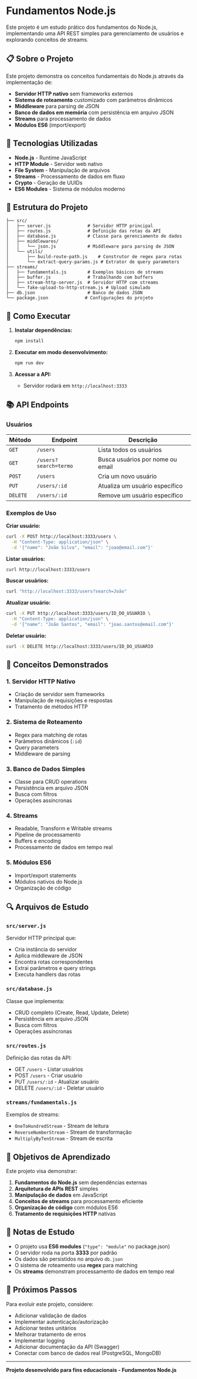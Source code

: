 # Fundamentos Node.js

Este projeto é um estudo prático dos fundamentos do Node.js, implementando uma API REST simples para gerenciamento de usuários e explorando conceitos de streams.

## 📋 Sobre o Projeto

Este projeto demonstra os conceitos fundamentais do Node.js através da implementação de:

- **Servidor HTTP nativo** sem frameworks externos
- **Sistema de roteamento** customizado com parâmetros dinâmicos
- **Middleware** para parsing de JSON
- **Banco de dados em memória** com persistência em arquivo JSON
- **Streams** para processamento de dados
- **Módulos ES6** (import/export)

## 🚀 Tecnologias Utilizadas

- **Node.js** - Runtime JavaScript
- **HTTP Module** - Servidor web nativo
- **File System** - Manipulação de arquivos
- **Streams** - Processamento de dados em fluxo
- **Crypto** - Geração de UUIDs
- **ES6 Modules** - Sistema de módulos moderno

## 📁 Estrutura do Projeto

```
├── src/
│   ├── server.js              # Servidor HTTP principal
│   ├── routes.js              # Definição das rotas da API
│   ├── database.js            # Classe para gerenciamento de dados
│   ├── middlewares/
│   │   └── json.js            # Middleware para parsing de JSON
│   └── utils/
│       ├── build-route-path.js    # Construtor de regex para rotas
│       └── extract-query-params.js # Extrator de query parameters
├── streams/
│   ├── fundamentals.js        # Exemplos básicos de streams
│   ├── buffer.js              # Trabalhando com buffers
│   ├── stream-http-server.js  # Servidor HTTP com streams
│   └── fake-upload-to-http-stream.js # Upload simulado
├── db.json                    # Banco de dados JSON
└── package.json              # Configurações do projeto
```

## 🔧 Como Executar

1. **Instalar dependências:**
   ```bash
   npm install
   ```

2. **Executar em modo desenvolvimento:**
   ```bash
   npm run dev
   ```

3. **Acessar a API:**
   - Servidor rodará em `http://localhost:3333`

## 📚 API Endpoints

### Usuários

| Método | Endpoint | Descrição |
|--------|----------|-----------|
| `GET` | `/users` | Lista todos os usuários |
| `GET` | `/users?search=termo` | Busca usuários por nome ou email |
| `POST` | `/users` | Cria um novo usuário |
| `PUT` | `/users/:id` | Atualiza um usuário específico |
| `DELETE` | `/users/:id` | Remove um usuário específico |

### Exemplos de Uso

**Criar usuário:**
```bash
curl -X POST http://localhost:3333/users \
  -H "Content-Type: application/json" \
  -d '{"name": "João Silva", "email": "joao@email.com"}'
```

**Listar usuários:**
```bash
curl http://localhost:3333/users
```

**Buscar usuários:**
```bash
curl "http://localhost:3333/users?search=João"
```

**Atualizar usuário:**
```bash
curl -X PUT http://localhost:3333/users/ID_DO_USUARIO \
  -H "Content-Type: application/json" \
  -d '{"name": "João Santos", "email": "joao.santos@email.com"}'
```

**Deletar usuário:**
```bash
curl -X DELETE http://localhost:3333/users/ID_DO_USUARIO
```

## 🧠 Conceitos Demonstrados

### 1. Servidor HTTP Nativo
- Criação de servidor sem frameworks
- Manipulação de requisições e respostas
- Tratamento de métodos HTTP

### 2. Sistema de Roteamento
- Regex para matching de rotas
- Parâmetros dinâmicos (`:id`)
- Query parameters
- Middleware de parsing

### 3. Banco de Dados Simples
- Classe para CRUD operations
- Persistência em arquivo JSON
- Busca com filtros
- Operações assíncronas

### 4. Streams
- Readable, Transform e Writable streams
- Pipeline de processamento
- Buffers e encoding
- Processamento de dados em tempo real

### 5. Módulos ES6
- Import/export statements
- Módulos nativos do Node.js
- Organização de código

## 🔍 Arquivos de Estudo

### `src/server.js`
Servidor HTTP principal que:
- Cria instância do servidor
- Aplica middleware de JSON
- Encontra rotas correspondentes
- Extrai parâmetros e query strings
- Executa handlers das rotas

### `src/database.js`
Classe que implementa:
- CRUD completo (Create, Read, Update, Delete)
- Persistência em arquivo JSON
- Busca com filtros
- Operações assíncronas

### `src/routes.js`
Definição das rotas da API:
- GET `/users` - Listar usuários
- POST `/users` - Criar usuário
- PUT `/users/:id` - Atualizar usuário
- DELETE `/users/:id` - Deletar usuário

### `streams/fundamentals.js`
Exemplos de streams:
- `OneToHundredStream` - Stream de leitura
- `ReverseNumberStream` - Stream de transformação
- `MultiplyByTenStream` - Stream de escrita

## 🎯 Objetivos de Aprendizado

Este projeto visa demonstrar:

1. **Fundamentos do Node.js** sem dependências externas
2. **Arquitetura de APIs REST** simples
3. **Manipulação de dados** em JavaScript
4. **Conceitos de streams** para processamento eficiente
5. **Organização de código** com módulos ES6
6. **Tratamento de requisições HTTP** nativas

## 📝 Notas de Estudo

- O projeto usa **ES6 modules** (`"type": "module"` no package.json)
- O servidor roda na porta **3333** por padrão
- Os dados são persistidos no arquivo `db.json`
- O sistema de roteamento usa **regex** para matching
- Os **streams** demonstram processamento de dados em tempo real

## 🔄 Próximos Passos

Para evoluir este projeto, considere:

- Adicionar validação de dados
- Implementar autenticação/autorização
- Adicionar testes unitários
- Melhorar tratamento de erros
- Implementar logging
- Adicionar documentação da API (Swagger)
- Conectar com banco de dados real (PostgreSQL, MongoDB)

---

**Projeto desenvolvido para fins educacionais - Fundamentos Node.js**
